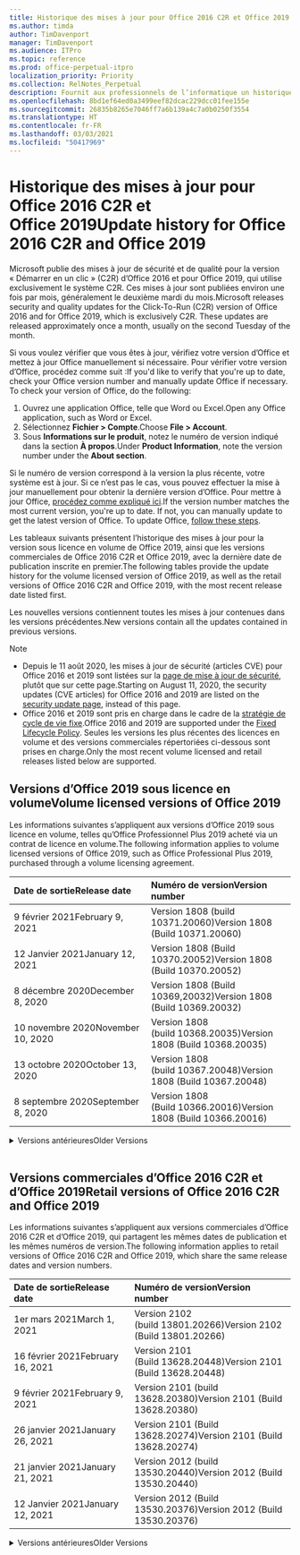 ```yaml
---
title: Historique des mises à jour pour Office 2016 C2R et Office 2019
ms.author: timda
author: TimDavenport
manager: TimDavenport
ms.audience: ITPro
ms.topic: reference
ms.prod: office-perpetual-itpro
localization_priority: Priority
ms.collection: RelNotes_Perpetual
description: Fournit aux professionnels de l’informatique un historique des mises à jour pour les versions perpétuelles d’Office 2016 et 2019 qui utilisent la technologie « Démarrer en un clic » (C2R)
ms.openlocfilehash: 8bd1ef64ed0a3499eef82dcac229dcc01fee155e
ms.sourcegitcommit: 26835b8265e7046ff7a6b139a4c7a0b0250f3554
ms.translationtype: HT
ms.contentlocale: fr-FR
ms.lasthandoff: 03/03/2021
ms.locfileid: "50417969"
---
```

# <a name="update-history-for-office-2016-c2r-and-office-2019"></a><span data-ttu-id="08abc-103">Historique des mises à jour pour Office 2016 C2R et Office 2019</span><span class="sxs-lookup"><span data-stu-id="08abc-103">Update history for Office 2016 C2R and Office 2019</span></span>

<span data-ttu-id="08abc-p101">Microsoft publie des mises à jour de sécurité et de qualité pour la version « Démarrer en un clic » (C2R) d’Office 2016 et pour Office 2019, qui utilise exclusivement le système C2R. Ces mises à jour sont publiées environ une fois par mois, généralement le deuxième mardi du mois.</span><span class="sxs-lookup"><span data-stu-id="08abc-p101">Microsoft releases security and quality updates for the Click-To-Run (C2R) version of Office 2016 and for Office 2019, which is exclusively C2R. These updates are released approximately once a month, usually on the second Tuesday of the month.</span></span>

<span data-ttu-id="08abc-p102">Si vous voulez vérifier que vous êtes à jour, vérifiez votre version d’Office et mettez à jour Office manuellement si nécessaire. Pour vérifier votre version d’Office, procédez comme suit :</span><span class="sxs-lookup"><span data-stu-id="08abc-p102">If you'd like to verify that you're up to date, check your Office version number and manually update Office if necessary. To check your version of Office, do the following:</span></span>

  1.    <span data-ttu-id="08abc-108">Ouvrez une application Office, telle que Word ou Excel.</span><span class="sxs-lookup"><span data-stu-id="08abc-108">Open any Office application, such as Word or Excel.</span></span>
  2.    <span data-ttu-id="08abc-109">Sélectionnez **Fichier > Compte**.</span><span class="sxs-lookup"><span data-stu-id="08abc-109">Choose **File > Account**.</span></span>
  3.    <span data-ttu-id="08abc-110">Sous **Informations sur le produit**, notez le numéro de version indiqué dans la section **À propos**.</span><span class="sxs-lookup"><span data-stu-id="08abc-110">Under **Product Information**, note the version number under the **About section**.</span></span>

<span data-ttu-id="08abc-p103">Si le numéro de version correspond à la version la plus récente, votre système est à jour. Si ce n’est pas le cas, vous pouvez effectuer la mise à jour manuellement pour obtenir la dernière version d’Office. Pour mettre à jour Office, [procédez comme expliqué ici](https://support.office.com/article/2ab296f3-7f03-43a2-8e50-46de917611c5).</span><span class="sxs-lookup"><span data-stu-id="08abc-p103">If the version number matches the most current version, you're up to date. If not, you can manually update to get the latest version of Office. To update Office, [follow these steps](https://support.office.com/article/2ab296f3-7f03-43a2-8e50-46de917611c5).</span></span>


<span data-ttu-id="08abc-114">Les tableaux suivants présentent l’historique des mises à jour pour la version sous licence en volume de Office 2019, ainsi que les versions commerciales de Office 2016 C2R et Office 2019, avec la dernière date de publication inscrite en premier.</span><span class="sxs-lookup"><span data-stu-id="08abc-114">The following tables provide the update history for the volume licensed version of Office 2019, as well as the retail versions of Office 2016 C2R and Office 2019, with the most recent release date listed first.</span></span>

<span data-ttu-id="08abc-115">Les nouvelles versions contiennent toutes les mises à jour contenues dans les versions précédentes.</span><span class="sxs-lookup"><span data-stu-id="08abc-115">New versions contain all the updates contained in previous versions.</span></span>


 > [!NOTE]
> - <span data-ttu-id="08abc-116">Depuis le 11 août 2020, les mises à jour de sécurité (articles CVE) pour Office 2016 et 2019 sont listées sur la [page de mise à jour de sécurité](https://docs.microsoft.com/officeupdates/microsoft365-apps-security-updates), plutôt que sur cette page.</span><span class="sxs-lookup"><span data-stu-id="08abc-116">Starting on August 11, 2020, the security updates (CVE articles) for Office 2016 and 2019 are listed on the [security update page](https://docs.microsoft.com/officeupdates/microsoft365-apps-security-updates), instead of this page.</span></span> 
> - <span data-ttu-id="08abc-117">Office 2016 et 2019 sont pris en charge dans le cadre de la [stratégie de cycle de vie fixe](https://docs.microsoft.com/lifecycle/policies/fixed).</span><span class="sxs-lookup"><span data-stu-id="08abc-117">Office 2016 and 2019 are supported under the [Fixed Lifecycle Policy](https://docs.microsoft.com/lifecycle/policies/fixed).</span></span> <span data-ttu-id="08abc-118">Seules les versions les plus récentes des licences en volume et des versions commerciales répertoriées ci-dessous sont prises en charge.</span><span class="sxs-lookup"><span data-stu-id="08abc-118">Only the most recent volume licensed and retail releases listed below are supported.</span></span>


## <a name="volume-licensed-versions-of-office-2019"></a><span data-ttu-id="08abc-119">Versions d’Office 2019 sous licence en volume</span><span class="sxs-lookup"><span data-stu-id="08abc-119">Volume licensed versions of Office 2019</span></span>
<span data-ttu-id="08abc-120">Les informations suivantes s’appliquent aux versions d’Office 2019 sous licence en volume, telles qu’Office Professionnel Plus 2019 acheté via un contrat de licence en volume.</span><span class="sxs-lookup"><span data-stu-id="08abc-120">The following information applies to volume licensed versions of Office 2019, such as Office Professional Plus 2019, purchased through a volume licensing agreement.</span></span>

[//]: # (NE PAS SUPPRIMER LE DÉBUT DU TABLEAU VL)


|<span data-ttu-id="08abc-122">**Date de sortie**</span><span class="sxs-lookup"><span data-stu-id="08abc-122">**Release date**</span></span>|<span data-ttu-id="08abc-123">**Numéro de version**</span><span class="sxs-lookup"><span data-stu-id="08abc-123">**Version number**</span></span>|
|:-----|:-----|
|<span data-ttu-id="08abc-124">9 février 2021</span><span class="sxs-lookup"><span data-stu-id="08abc-124">February 9, 2021</span></span>|<span data-ttu-id="08abc-125">Version 1808 (build 10371.20060)</span><span class="sxs-lookup"><span data-stu-id="08abc-125">Version 1808 (Build 10371.20060)</span></span>|
|<span data-ttu-id="08abc-126">12 Janvier 2021</span><span class="sxs-lookup"><span data-stu-id="08abc-126">January 12, 2021</span></span>|<span data-ttu-id="08abc-127">Version 1808 (Build 10370.20052)</span><span class="sxs-lookup"><span data-stu-id="08abc-127">Version 1808 (Build 10370.20052)</span></span>|
|<span data-ttu-id="08abc-128">8 décembre 2020</span><span class="sxs-lookup"><span data-stu-id="08abc-128">December 8, 2020</span></span>|<span data-ttu-id="08abc-129">Version 1808 (Build 10369,20032)</span><span class="sxs-lookup"><span data-stu-id="08abc-129">Version 1808 (Build 10369.20032)</span></span>|
|<span data-ttu-id="08abc-130">10 novembre 2020</span><span class="sxs-lookup"><span data-stu-id="08abc-130">November 10, 2020</span></span>|<span data-ttu-id="08abc-131">Version 1808 (build 10368.20035)</span><span class="sxs-lookup"><span data-stu-id="08abc-131">Version 1808 (Build 10368.20035)</span></span>|
|<span data-ttu-id="08abc-132">13 octobre 2020</span><span class="sxs-lookup"><span data-stu-id="08abc-132">October 13, 2020</span></span>|<span data-ttu-id="08abc-133">Version 1808 (build 10367.20048)</span><span class="sxs-lookup"><span data-stu-id="08abc-133">Version 1808 (Build 10367.20048)</span></span>|
|<span data-ttu-id="08abc-134">8 septembre 2020</span><span class="sxs-lookup"><span data-stu-id="08abc-134">September 8, 2020</span></span>|<span data-ttu-id="08abc-135">Version 1808 (Build 10366.20016)</span><span class="sxs-lookup"><span data-stu-id="08abc-135">Version 1808 (Build 10366.20016)</span></span>|


[//]: # (NE PAS SUPPRIMER LA FIN DU TABLEAU VL)

<details>
<summary><span data-ttu-id="08abc-137">Versions antérieures</span><span class="sxs-lookup"><span data-stu-id="08abc-137">Older Versions</span></span></summary>
 

[//]: # (NE PAS SUPPRIMER LE DÉBUT DE L’ANCIEN TABLEAU VL)


|<span data-ttu-id="08abc-139">**Date de sortie**</span><span class="sxs-lookup"><span data-stu-id="08abc-139">**Release date**</span></span>|<span data-ttu-id="08abc-140">**Numéro de version**</span><span class="sxs-lookup"><span data-stu-id="08abc-140">**Version number**</span></span>|
|:-----|:-----|
|<span data-ttu-id="08abc-141">11 août 2020</span><span class="sxs-lookup"><span data-stu-id="08abc-141">August 11, 2020</span></span>|<span data-ttu-id="08abc-142">Version 1808 (Build 10364.20059)</span><span class="sxs-lookup"><span data-stu-id="08abc-142">Version 1808 (Build 10364.20059)</span></span>|
|<span data-ttu-id="08abc-143">14 juillet 2020</span><span class="sxs-lookup"><span data-stu-id="08abc-143">July 14, 2020</span></span>   |<span data-ttu-id="08abc-144">Version 1808 (Build 10363.20015)</span><span class="sxs-lookup"><span data-stu-id="08abc-144">Version 1808 (Build 10363.20015)</span></span>  |
|<span data-ttu-id="08abc-145">09 juin 2020</span><span class="sxs-lookup"><span data-stu-id="08abc-145">June 9, 2020</span></span>   |<span data-ttu-id="08abc-146">Version 1808 (Build 10361.20002)</span><span class="sxs-lookup"><span data-stu-id="08abc-146">Version 1808 (Build 10361.20002)</span></span>  |
|<span data-ttu-id="08abc-147">12 mai 2020</span><span class="sxs-lookup"><span data-stu-id="08abc-147">May 12, 2020</span></span>   |<span data-ttu-id="08abc-148">Version 1808 (build 10359.20023)</span><span class="sxs-lookup"><span data-stu-id="08abc-148">Version 1808 (Build 10359.20023)</span></span>  |
|<span data-ttu-id="08abc-149">14 avril 2020</span><span class="sxs-lookup"><span data-stu-id="08abc-149">April 14, 2020</span></span>   |<span data-ttu-id="08abc-150">Version 1808 (build 10358.20061)</span><span class="sxs-lookup"><span data-stu-id="08abc-150">Version 1808 (Build 10358.20061)</span></span>  |
|<span data-ttu-id="08abc-151">10 mars 2020</span><span class="sxs-lookup"><span data-stu-id="08abc-151">March 10, 2020</span></span>   |<span data-ttu-id="08abc-152">Version 1808 (Build 10357.20081)</span><span class="sxs-lookup"><span data-stu-id="08abc-152">Version 1808 (Build 10357.20081)</span></span>  |
|<span data-ttu-id="08abc-153">11 février 2020</span><span class="sxs-lookup"><span data-stu-id="08abc-153">February 11, 2020</span></span>   |<span data-ttu-id="08abc-154">Version 1808 (build 10356.20006)</span><span class="sxs-lookup"><span data-stu-id="08abc-154">Version 1808 (Build 10356.20006)</span></span>  |


[//]: # (NE PAS SUPPRIMER LA FIN DE L’ANCIEN TABLEAU VL)

</details>


<br/>

## <a name="retail-versions-of-office-2016-c2r-and-office-2019"></a><span data-ttu-id="08abc-156">Versions commerciales d’Office 2016 C2R et d’Office 2019</span><span class="sxs-lookup"><span data-stu-id="08abc-156">Retail versions of Office 2016 C2R and Office 2019</span></span>
<span data-ttu-id="08abc-157">Les informations suivantes s’appliquent aux versions commerciales d’Office 2016 C2R et d’Office 2019, qui partagent les mêmes dates de publication et les mêmes numéros de version.</span><span class="sxs-lookup"><span data-stu-id="08abc-157">The following information applies to retail versions of Office 2016 C2R and Office 2019, which share the same release dates and version numbers.</span></span>

[//]: # (NE PAS SUPPRIMER LE DÉBUT DU TABLEAU DE VENTE AU DÉTAIL)


|<span data-ttu-id="08abc-159">**Date de sortie**</span><span class="sxs-lookup"><span data-stu-id="08abc-159">**Release date**</span></span>|<span data-ttu-id="08abc-160">**Numéro de version**</span><span class="sxs-lookup"><span data-stu-id="08abc-160">**Version number**</span></span>|
|:-----|:-----|
|<span data-ttu-id="08abc-161">1er mars 2021</span><span class="sxs-lookup"><span data-stu-id="08abc-161">March 1, 2021</span></span>|<span data-ttu-id="08abc-162">Version 2102 (build 13801.20266)</span><span class="sxs-lookup"><span data-stu-id="08abc-162">Version 2102 (Build 13801.20266)</span></span>|
|<span data-ttu-id="08abc-163">16 février 2021</span><span class="sxs-lookup"><span data-stu-id="08abc-163">February 16, 2021</span></span>|<span data-ttu-id="08abc-164">Version 2101 (Build 13628.20448)</span><span class="sxs-lookup"><span data-stu-id="08abc-164">Version 2101 (Build 13628.20448)</span></span>|
|<span data-ttu-id="08abc-165">9 février 2021</span><span class="sxs-lookup"><span data-stu-id="08abc-165">February 9, 2021</span></span>|<span data-ttu-id="08abc-166">Version 2101 (build 13628.20380)</span><span class="sxs-lookup"><span data-stu-id="08abc-166">Version 2101 (Build 13628.20380)</span></span>|
|<span data-ttu-id="08abc-167">26 janvier 2021</span><span class="sxs-lookup"><span data-stu-id="08abc-167">January 26, 2021</span></span>|<span data-ttu-id="08abc-168">Version 2101 (Build 13628.20274)</span><span class="sxs-lookup"><span data-stu-id="08abc-168">Version 2101 (Build 13628.20274)</span></span>|
|<span data-ttu-id="08abc-169">21 janvier 2021</span><span class="sxs-lookup"><span data-stu-id="08abc-169">January 21, 2021</span></span>|<span data-ttu-id="08abc-170">Version 2012 (build 13530.20440)</span><span class="sxs-lookup"><span data-stu-id="08abc-170">Version 2012 (Build 13530.20440)</span></span>|
|<span data-ttu-id="08abc-171">12 Janvier 2021</span><span class="sxs-lookup"><span data-stu-id="08abc-171">January 12, 2021</span></span>|<span data-ttu-id="08abc-172">Version 2012 (Build 13530.20376)</span><span class="sxs-lookup"><span data-stu-id="08abc-172">Version 2012 (Build 13530.20376)</span></span>|


[//]: # (NE PAS SUPPRIMER LA FIN DU TABLEAU DE VENTE AU DÉTAIL)

<details>
<summary><span data-ttu-id="08abc-174">Versions antérieures</span><span class="sxs-lookup"><span data-stu-id="08abc-174">Older Versions</span></span></summary>
 

[//]: # (NE PAS SUPPRIMER LE DÉBUT DE L’ANCIEN TABLEAU DE VENTE AU DÉTAIL)


|<span data-ttu-id="08abc-176">**Date de sortie**</span><span class="sxs-lookup"><span data-stu-id="08abc-176">**Release date**</span></span>|<span data-ttu-id="08abc-177">**Numéro de version**</span><span class="sxs-lookup"><span data-stu-id="08abc-177">**Version number**</span></span>|
|:-----|:-----|
|<span data-ttu-id="08abc-178">5 janvier 2021</span><span class="sxs-lookup"><span data-stu-id="08abc-178">January 5, 2021</span></span>|<span data-ttu-id="08abc-179">Version 2012 (build 13530.20316)</span><span class="sxs-lookup"><span data-stu-id="08abc-179">Version 2012 (Build 13530.20316)</span></span>|
|<span data-ttu-id="08abc-180">21 décembre 2020</span><span class="sxs-lookup"><span data-stu-id="08abc-180">December 21, 2020</span></span>|<span data-ttu-id="08abc-181">Version 2011 (build 13426.20404)</span><span class="sxs-lookup"><span data-stu-id="08abc-181">Version 2011 (Build 13426.20404)</span></span>|
|<span data-ttu-id="08abc-182">8 décembre 2020</span><span class="sxs-lookup"><span data-stu-id="08abc-182">December 8, 2020</span></span>|<span data-ttu-id="08abc-183">Version 2011 (Build 13426,20332)</span><span class="sxs-lookup"><span data-stu-id="08abc-183">Version 2011 (Build 13426.20332)</span></span>|
|<span data-ttu-id="08abc-184">2 décembre 2020</span><span class="sxs-lookup"><span data-stu-id="08abc-184">December 2, 2020</span></span>|<span data-ttu-id="08abc-185">Version 2011 (build 13426.20308)</span><span class="sxs-lookup"><span data-stu-id="08abc-185">Version 2011 (Build 13426.20308)</span></span>|
|<span data-ttu-id="08abc-186">30 novembre 2020</span><span class="sxs-lookup"><span data-stu-id="08abc-186">November 30, 2020</span></span>|<span data-ttu-id="08abc-187">Version 2011 (build 13426.20294)</span><span class="sxs-lookup"><span data-stu-id="08abc-187">Version 2011 (Build 13426.20294)</span></span>|
|<span data-ttu-id="08abc-188">23 novembre 2020</span><span class="sxs-lookup"><span data-stu-id="08abc-188">November 23, 2020</span></span>|<span data-ttu-id="08abc-189">Version 2011 (build 13426.20274)</span><span class="sxs-lookup"><span data-stu-id="08abc-189">Version 2011 (Build 13426.20274)</span></span>|
|<span data-ttu-id="08abc-190">17 novembre 2020</span><span class="sxs-lookup"><span data-stu-id="08abc-190">November 17, 2020</span></span>|<span data-ttu-id="08abc-191">Version 2010 (build 13328.20408)</span><span class="sxs-lookup"><span data-stu-id="08abc-191">Version 2010 (Build 13328.20408)</span></span>|
|<span data-ttu-id="08abc-192">10 novembre 2020</span><span class="sxs-lookup"><span data-stu-id="08abc-192">November 10, 2020</span></span>|<span data-ttu-id="08abc-193">Version 2010 (build 13328.20356)</span><span class="sxs-lookup"><span data-stu-id="08abc-193">Version 2010 (Build 13328.20356)</span></span>|
|<span data-ttu-id="08abc-194">27 octobre 2020</span><span class="sxs-lookup"><span data-stu-id="08abc-194">October 27, 2020</span></span>|<span data-ttu-id="08abc-195">Version 2010 (build 13328.20292)</span><span class="sxs-lookup"><span data-stu-id="08abc-195">Version 2010 (Build 13328.20292)</span></span>|
|<span data-ttu-id="08abc-196">21 octobre 2020</span><span class="sxs-lookup"><span data-stu-id="08abc-196">October 21, 2020</span></span>|<span data-ttu-id="08abc-197">Version 2009 (Build 13231.20418)</span><span class="sxs-lookup"><span data-stu-id="08abc-197">Version 2009 (Build 13231.20418)</span></span>|
|<span data-ttu-id="08abc-198">13 octobre 2020</span><span class="sxs-lookup"><span data-stu-id="08abc-198">October 13, 2020</span></span>|<span data-ttu-id="08abc-199">Version 2009 (build 13231.20390)</span><span class="sxs-lookup"><span data-stu-id="08abc-199">Version 2009 (Build 13231.20390)</span></span>|
|<span data-ttu-id="08abc-200">8 octobre 2020</span><span class="sxs-lookup"><span data-stu-id="08abc-200">October 8, 2020</span></span>|<span data-ttu-id="08abc-201">Version 2009 (Build 13231.20368)</span><span class="sxs-lookup"><span data-stu-id="08abc-201">Version 2009 (Build 13231.20368)</span></span>|
|<span data-ttu-id="08abc-202">28 septembre 2020</span><span class="sxs-lookup"><span data-stu-id="08abc-202">September 28, 2020</span></span>|<span data-ttu-id="08abc-203">Version 2009 (Build 13231.20262)</span><span class="sxs-lookup"><span data-stu-id="08abc-203">Version 2009 (Build 13231.20262)</span></span>|
|<span data-ttu-id="08abc-204">22 septembre 2020</span><span class="sxs-lookup"><span data-stu-id="08abc-204">September 22, 2020</span></span>|<span data-ttu-id="08abc-205">Version 2008 (Build 13127.20508)</span><span class="sxs-lookup"><span data-stu-id="08abc-205">Version 2008 (Build 13127.20508)</span></span>|
|<span data-ttu-id="08abc-206">9 septembre 2020</span><span class="sxs-lookup"><span data-stu-id="08abc-206">September 9, 2020</span></span>|<span data-ttu-id="08abc-207">Version 2008 (build 13127.20408)</span><span class="sxs-lookup"><span data-stu-id="08abc-207">Version 2008 (Build 13127.20408)</span></span>|
|<span data-ttu-id="08abc-208">31 août 2020</span><span class="sxs-lookup"><span data-stu-id="08abc-208">August 31, 2020</span></span>|<span data-ttu-id="08abc-209">Version 2008 (build 13127.20296)</span><span class="sxs-lookup"><span data-stu-id="08abc-209">Version 2008 (Build 13127.20296)</span></span>|
|<span data-ttu-id="08abc-210">25 août 2020</span><span class="sxs-lookup"><span data-stu-id="08abc-210">August 25, 2020</span></span>|<span data-ttu-id="08abc-211">Version 2007 (Build 13029.20460)</span><span class="sxs-lookup"><span data-stu-id="08abc-211">Version 2007 (Build 13029.20460)</span></span>|
|<span data-ttu-id="08abc-212">11 août 2020</span><span class="sxs-lookup"><span data-stu-id="08abc-212">August 11, 2020</span></span>|<span data-ttu-id="08abc-213">Version 2007 (Build 13029.20344)</span><span class="sxs-lookup"><span data-stu-id="08abc-213">Version 2007 (Build 13029.20344)</span></span>|
|<span data-ttu-id="08abc-214">30 juillet 2020</span><span class="sxs-lookup"><span data-stu-id="08abc-214">July 30, 2020</span></span>|<span data-ttu-id="08abc-215">Version 2007 (build 13029.20308)</span><span class="sxs-lookup"><span data-stu-id="08abc-215">Version 2007 (Build 13029.20308)</span></span>  |
|<span data-ttu-id="08abc-216">28 juillet 2020</span><span class="sxs-lookup"><span data-stu-id="08abc-216">July 28, 2020</span></span>|<span data-ttu-id="08abc-217">Version 2006 (Build 13001.20498)</span><span class="sxs-lookup"><span data-stu-id="08abc-217">Version 2006 (Build 13001.20498)</span></span>  |
|<span data-ttu-id="08abc-218">14 juillet 2020</span><span class="sxs-lookup"><span data-stu-id="08abc-218">July 14, 2020</span></span>|<span data-ttu-id="08abc-219">Version 2006 (Build 13001.20384)</span><span class="sxs-lookup"><span data-stu-id="08abc-219">Version 2006 (Build 13001.20384)</span></span>  |
|<span data-ttu-id="08abc-220">30 juin 2020</span><span class="sxs-lookup"><span data-stu-id="08abc-220">June 30, 2020</span></span>|<span data-ttu-id="08abc-221">Version 2006 (Build 13001.20266)</span><span class="sxs-lookup"><span data-stu-id="08abc-221">Version 2006 (Build 13001.20266)</span></span>  |
|<span data-ttu-id="08abc-222">24 juin 2020</span><span class="sxs-lookup"><span data-stu-id="08abc-222">June 24, 2020</span></span>|<span data-ttu-id="08abc-223">Version 2005 (Build 12827.20470)</span><span class="sxs-lookup"><span data-stu-id="08abc-223">Version 2005 (Build 12827.20470)</span></span>  |
|<span data-ttu-id="08abc-224">09 juin 2020</span><span class="sxs-lookup"><span data-stu-id="08abc-224">June 9, 2020</span></span>|<span data-ttu-id="08abc-225">Version 2005 (Build 12827.20336)</span><span class="sxs-lookup"><span data-stu-id="08abc-225">Version 2005 (Build 12827.20336)</span></span>  |
|<span data-ttu-id="08abc-226">02 juin 2020</span><span class="sxs-lookup"><span data-stu-id="08abc-226">June 2, 2020</span></span>|<span data-ttu-id="08abc-227">Version 2005 (Build 12827.20268)</span><span class="sxs-lookup"><span data-stu-id="08abc-227">Version 2005 (Build 12827.20268)</span></span>  |
|<span data-ttu-id="08abc-228">21 Mai 2020</span><span class="sxs-lookup"><span data-stu-id="08abc-228">May 21, 2020</span></span>|<span data-ttu-id="08abc-229">Version 2004 (Build 12730.20352)</span><span class="sxs-lookup"><span data-stu-id="08abc-229">Version 2004 (Build 12730.20352)</span></span>  |
|<span data-ttu-id="08abc-230">12 mai 2020</span><span class="sxs-lookup"><span data-stu-id="08abc-230">May 12, 2020</span></span>|<span data-ttu-id="08abc-231">Version 2004 (build 12730.20270)</span><span class="sxs-lookup"><span data-stu-id="08abc-231">Version 2004 (Build 12730.20270)</span></span>  |
|<span data-ttu-id="08abc-232">4 mai 2020</span><span class="sxs-lookup"><span data-stu-id="08abc-232">May 4, 2020</span></span>|<span data-ttu-id="08abc-233">Version 2004 (Build 12730.20250)</span><span class="sxs-lookup"><span data-stu-id="08abc-233">Version 2004 (Build 12730.20250)</span></span>  |
|<span data-ttu-id="08abc-234">29 avril 2020</span><span class="sxs-lookup"><span data-stu-id="08abc-234">April 29, 2020</span></span>|<span data-ttu-id="08abc-235">Version 2004 (Build 12730.20236)</span><span class="sxs-lookup"><span data-stu-id="08abc-235">Version 2004 (Build 12730.20236)</span></span>  |
|<span data-ttu-id="08abc-236">15 avril 2020</span><span class="sxs-lookup"><span data-stu-id="08abc-236">April 15, 2020</span></span>|<span data-ttu-id="08abc-237">Version 2003 (build 12624.20466)</span><span class="sxs-lookup"><span data-stu-id="08abc-237">Version 2003 (Build 12624.20466)</span></span>  |
|<span data-ttu-id="08abc-238">14 avril 2020</span><span class="sxs-lookup"><span data-stu-id="08abc-238">April 14, 2020</span></span>|<span data-ttu-id="08abc-239">Version 2003 (build 12624.20442)</span><span class="sxs-lookup"><span data-stu-id="08abc-239">Version 2003 (Build 12624.20442)</span></span>  |
|<span data-ttu-id="08abc-240">31 mars 2020</span><span class="sxs-lookup"><span data-stu-id="08abc-240">March 31, 2020</span></span>|<span data-ttu-id="08abc-241">Version 2003 (build 12624.20382)</span><span class="sxs-lookup"><span data-stu-id="08abc-241">Version 2003 (Build 12624.20382)</span></span>  |
|<span data-ttu-id="08abc-242">25 mars 2020</span><span class="sxs-lookup"><span data-stu-id="08abc-242">March 25, 2020</span></span>|<span data-ttu-id="08abc-243">Version 2003 (Build 12624.20320)</span><span class="sxs-lookup"><span data-stu-id="08abc-243">Version 2003 (Build 12624.20320)</span></span>  |
|<span data-ttu-id="08abc-244">10 mars 2020</span><span class="sxs-lookup"><span data-stu-id="08abc-244">March 10, 2020</span></span>|<span data-ttu-id="08abc-245">Version 2002 (Build 12527.20278)</span><span class="sxs-lookup"><span data-stu-id="08abc-245">Version 2002 (Build 12527.20278)</span></span>  |
|<span data-ttu-id="08abc-246">1er mars 2020</span><span class="sxs-lookup"><span data-stu-id="08abc-246">March 1, 2020</span></span>   |<span data-ttu-id="08abc-247">Version 2002 (Build 12527.20242)</span><span class="sxs-lookup"><span data-stu-id="08abc-247">Version 2002 (Build 12527.20242)</span></span>  |


[//]: # (NE PAS SUPPRIMER LA FIN DE L’ANCIEN TABLEAU DE VENTE AU DÉTAIL)


</details>






